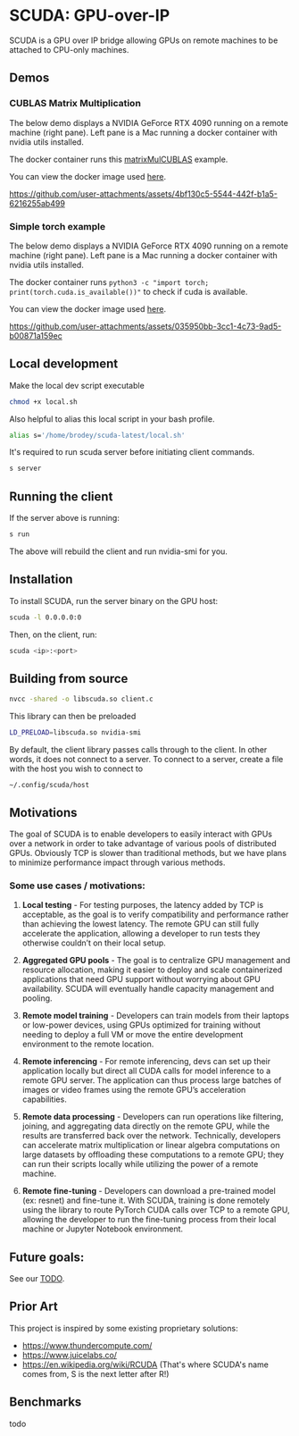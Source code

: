 # SCUDA: GPU-over-IP

SCUDA is a GPU over IP bridge allowing GPUs on remote machines to be attached
to CPU-only machines.

## Demos

### CUBLAS Matrix Multiplication

The below demo displays a NVIDIA GeForce RTX 4090 running on a remote machine (right pane).
Left pane is a Mac running a docker container with nvidia utils installed.

The docker container runs this [matrixMulCUBLAS](https://github.com/zchee/cuda-sample/blob/master/0_Simple/matrixMulCUBLAS/matrixMulCUBLAS.cpp) example.

You can view the docker image used [here](./deploy/Dockerfile.cublas-test).

https://github.com/user-attachments/assets/4bf130c5-5544-442f-b1a5-6216255ab499

### Simple torch example

The below demo displays a NVIDIA GeForce RTX 4090 running on a remote machine (right pane).
Left pane is a Mac running a docker container with nvidia utils installed.

The docker container runs `python3 -c "import torch; print(torch.cuda.is_available())"` to check if cuda is available.

You can view the docker image used [here](./deploy/Dockerfile.torch-test).

https://github.com/user-attachments/assets/035950bb-3cc1-4c73-9ad5-b00871a159ec


## Local development

Make the local dev script executable

```sh
chmod +x local.sh
```

Also helpful to alias this local script in your bash profile.

```sh
alias s='/home/brodey/scuda-latest/local.sh'
```

It's required to run scuda server before initiating client commands.

```sh
s server
```

## Running the client

If the server above is running:

```sh
s run
```

The above will rebuild the client and run nvidia-smi for you.

## Installation

To install SCUDA, run the server binary on the GPU host:

```sh
scuda -l 0.0.0.0:0
```

Then, on the client, run:

```sh
scuda <ip>:<port>
```

## Building from source

```sh
nvcc -shared -o libscuda.so client.c
```

This library can then be preloaded

```sh
LD_PRELOAD=libscuda.so nvidia-smi
```

By default, the client library passes calls through to the client. In other words,
it does not connect to a server. To connect to a server, create a file with the
host you wish to connect to

```
~/.config/scuda/host
```

## Motivations

The goal of SCUDA is to enable developers to easily interact with GPUs over a network in order to take advantage of various pools of distributed GPUs. Obviously TCP is slower than traditional methods, but we have plans to minimize performance impact through various methods.

### Some use cases / motivations:

1. **Local testing** - For testing purposes, the latency added by TCP is acceptable, as the goal is to verify compatibility and performance rather than achieving the lowest latency. The remote GPU can still fully accelerate the application, allowing a developer to run tests they otherwise couldn’t on their local setup.

2. **Aggregated GPU pools** - The goal is to centralize GPU management and resource allocation, making it easier to deploy and scale containerized applications that need GPU support without worrying about GPU availability. SCUDA will eventually handle capacity management and pooling.

3. **Remote model training** - Developers can train models from their laptops or low-power devices, using GPUs optimized for training without needing to deploy a full VM or move the entire development environment to the remote location.

4. **Remote inferencing** - For remote inferencing, devs can set up their application locally but direct all CUDA calls for model inference to a remote GPU server. The application can thus process large batches of images or video frames using the remote GPU’s acceleration capabilities.

5. **Remote data processing** - Developers can run operations like filtering, joining, and aggregating data directly on the remote GPU, while the results are transferred back over the network. Technically, developers can accelerate matrix multiplication or linear algebra computations on large datasets by offloading these computations to a remote GPU; they can run their scripts locally while utilizing the power of a remote machine.

6. **Remote fine-tuning** - Developers can download a pre-trained model (ex: resnet) and fine-tune it. With SCUDA, training is done remotely using the library to route PyTorch CUDA calls over TCP to a remote GPU, allowing the developer to run the fine-tuning process from their local machine or Jupyter Notebook environment.

## Future goals:

See our [TODO](./TODO.md).

## Prior Art

This project is inspired by some existing proprietary solutions:

- https://www.thundercompute.com/
- https://www.juicelabs.co/
- https://en.wikipedia.org/wiki/RCUDA (That's where SCUDA's name comes from, S is the next letter after R!)

## Benchmarks

todo
